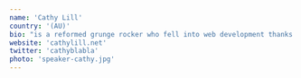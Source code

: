 ```yaml
---
name: 'Cathy Lill'
country: '(AU)'
bio: "is a reformed grunge rocker who fell into web development thanks to a disappointingly inaccurate job ad for a \"rockstar ninja\". Senior Software Engineer at Data61, building web apps to bring science to the people."
website: 'cathylill.net'
twitter: 'cathyblabla'
photo: 'speaker-cathy.jpg'
---
```


